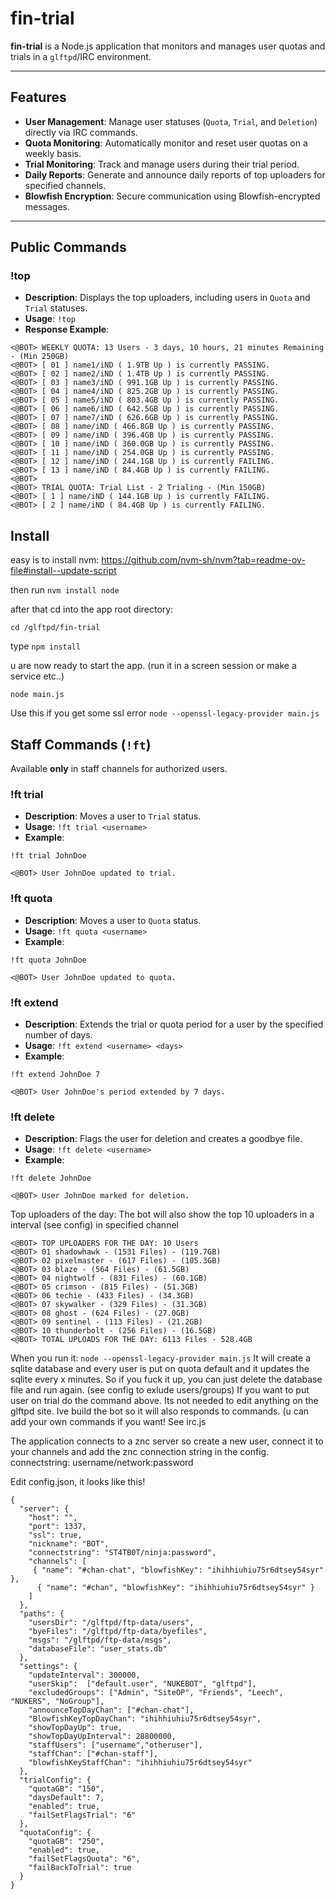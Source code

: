 # **fin-trial**

**fin-trial** is a Node.js application that monitors and manages user quotas and trials in a `glftpd`/IRC environment.

---

## **Features**

- **User Management**: Manage user statuses (`Quota`, `Trial`, and `Deletion`) directly via IRC commands.
- **Quota Monitoring**: Automatically monitor and reset user quotas on a weekly basis.
- **Trial Monitoring**: Track and manage users during their trial period.
- **Daily Reports**: Generate and announce daily reports of top uploaders for specified channels.
- **Blowfish Encryption**: Secure communication using Blowfish-encrypted messages.

---

## **Public Commands**

### **!top**
- **Description**: Displays the top uploaders, including users in `Quota` and `Trial` statuses.
- **Usage**: `!top`
- **Response Example**:

```
<@BOT> WEEKLY QUOTA: 13 Users - 3 days, 10 hours, 21 minutes Remaining - (Min 250GB)
<@BOT> [ 01 ] name1/iND ( 1.9TB Up ) is currently PASSING.
<@BOT> [ 02 ] name2/iND ( 1.4TB Up ) is currently PASSING.
<@BOT> [ 03 ] name3/iND ( 991.1GB Up ) is currently PASSING.
<@BOT> [ 04 ] name4/iND ( 825.2GB Up ) is currently PASSING.
<@BOT> [ 05 ] name5/iND ( 803.4GB Up ) is currently PASSING.
<@BOT> [ 06 ] name6/iND ( 642.5GB Up ) is currently PASSING.
<@BOT> [ 07 ] name7/iND ( 626.6GB Up ) is currently PASSING.
<@BOT> [ 08 ] name/iND ( 466.8GB Up ) is currently PASSING.
<@BOT> [ 09 ] name/iND ( 396.4GB Up ) is currently PASSING.
<@BOT> [ 10 ] name/iND ( 360.0GB Up ) is currently PASSING.
<@BOT> [ 11 ] name/iND ( 254.0GB Up ) is currently PASSING.
<@BOT> [ 12 ] name/iND ( 244.1GB Up ) is currently FAILING.
<@BOT> [ 13 ] name/iND ( 84.4GB Up ) is currently FAILING.
<@BOT> 
<@BOT> TRIAL QUOTA: Trial List - 2 Trialing - (Min 150GB)
<@BOT> [ 1 ] name/iND ( 144.1GB Up ) is currently FAILING.
<@BOT> [ 2 ] name/iND ( 84.4GB Up ) is currently FAILING.
```

## **Install**

easy is to install nvm:  https://github.com/nvm-sh/nvm?tab=readme-ov-file#install--update-script

then run ```nvm install node```

after that cd into the app root directory:

```cd /glftpd/fin-trial```

type 
```npm install```

u are now ready to start the app. (run it in a screen session or make a service etc..) 

``` node main.js ```    

Use this if you get some ssl error 
```node --openssl-legacy-provider main.js```


## **Staff Commands (`!ft`)**

Available **only** in staff channels for authorized users.

### **!ft trial <username>**
- **Description**: Moves a user to `Trial` status.
- **Usage**: `!ft trial <username>`
- **Example**:

```
!ft trial JohnDoe 
```

```
<@BOT> User JohnDoe updated to trial.
```

### **!ft quota <username>**
- **Description**: Moves a user to `Quota` status.
- **Usage**: `!ft quota <username>`
- **Example**:
```
!ft quota JohnDoe
```

```
<@BOT> User JohnDoe updated to quota.
```

### **!ft extend <username> <days>**
- **Description**: Extends the trial or quota period for a user by the specified number of days.
- **Usage**: `!ft extend <username> <days>`
- **Example**:
```
!ft extend JohnDoe 7
```

```
<@BOT> User JohnDoe's period extended by 7 days.
```

### **!ft delete <username>**
- **Description**: Flags the user for deletion and creates a goodbye file.
- **Usage**: `!ft delete <username>`
- **Example**:
```
!ft delete JohnDoe
```

```
<@BOT> User JohnDoe marked for deletion.
```

Top uploaders of the day: 
The bot will also show the top 10 uploaders in a interval (see config) in specified channel
```
<@BOT> TOP UPLOADERS FOR THE DAY: 10 Users
<@BOT> 01 shadowhawk - (1531 Files) - (119.7GB)
<@BOT> 02 pixelmaster - (617 Files) - (105.3GB)
<@BOT> 03 blaze - (564 Files) - (61.5GB)
<@BOT> 04 nightwolf - (831 Files) - (60.1GB)
<@BOT> 05 crimson - (815 Files) - (51.3GB)
<@BOT> 06 techie - (433 Files) - (34.3GB)
<@BOT> 07 skywalker - (329 Files) - (31.3GB)
<@BOT> 08 ghost - (624 Files) - (27.0GB)
<@BOT> 09 sentinel - (113 Files) - (21.2GB)
<@BOT> 10 thunderbolt - (256 Files) - (16.5GB)
<@BOT> TOTAL UPLOADS FOR THE DAY: 6113 Files - 528.4GB
```


When you run it: 
``` node --openssl-legacy-provider main.js ```
It will create a sqlite database and every user is put on quota default and it updates the sqlite every x minutes. So if you fuck it up, you can just delete the database file and run again.  (see config to exlude users/groups) If you want to put user on trial do the command above. 
Its not needed to edit anything on the glftpd site. Ive build the bot so it will also responds to commands. (u can add your own commands if you want! See irc.js

The application connects to a znc server so create a new user, connect it to your channels and add the znc connection string in the config. 
connectstring:  username/network:password


Edit config.json, it looks like this! 
```
{
  "server": {
    "host": "",
    "port": 1337,
    "ssl": true,
    "nickname": "BOT",
    "connectstring": "ST4TB0T/ninja:password",   
    "channels": [
     { "name": "#chan-chat", "blowfishKey": "ihihhiuhiu75r6dtsey54syr" },
      { "name": "#chan", "blowfishKey": "ihihhiuhiu75r6dtsey54syr" }
    ]
  },
  "paths": {
    "usersDir": "/glftpd/ftp-data/users",
    "byeFiles": "/glftpd/ftp-data/byefiles",
    "msgs": "/glftpd/ftp-data/msgs",
    "databaseFile": "user_stats.db"
  },
  "settings": {
    "updateInterval": 300000,
    "userSkip":  ["default.user", "NUKEBOT", "glftpd"],
    "excludedGroups": ["Admin", "SiteOP", "Friends", "Leech", "NUKERS", "NoGroup"],
    "announceTopDayChan": ["#chan-chat"],
    "BlowfishKeyTopDayChan": "ihihhiuhiu75r6dtsey54syr",
    "showTopDayUp": true,
    "showTopDayUpInterval": 28800000,
    "staffUsers": ["username","otheruser"],
    "staffChan": ["#chan-staff"],
    "blowfishKeyStaffChan": "ihihhiuhiu75r6dtsey54syr"
  },
  "trialConfig": {
    "quotaGB": "150",
    "daysDefault": 7,
    "enabled": true,
    "failSetFlagsTrial": "6"
  },
  "quotaConfig": {
    "quotaGB": "250",
    "enabled": true,
    "failSetFlagsQuota": "6",
    "failBackToTrial": true
  }
}
```



